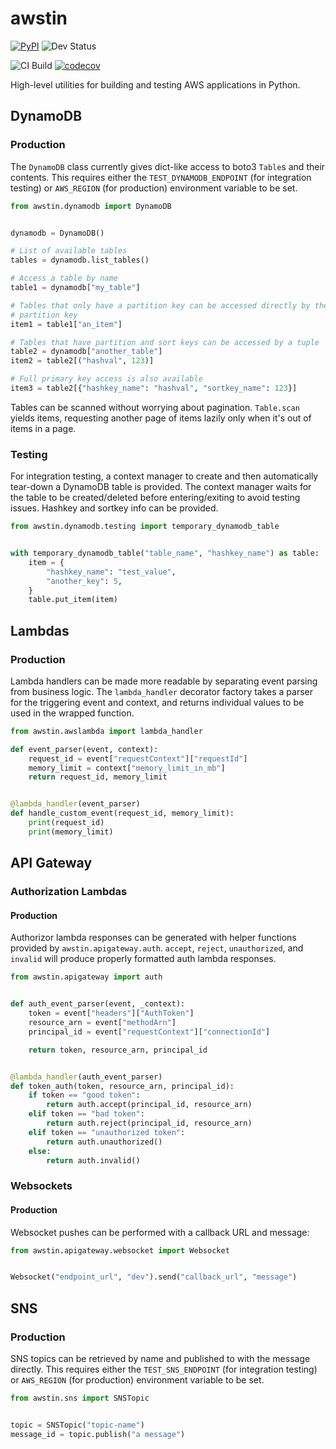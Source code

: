 # awstin

[![PyPI](https://img.shields.io/pypi/v/awstin)](https://pypi.org/project/awstin/) ![Dev Status](https://img.shields.io/pypi/status/awstin)

![CI Build](https://github.com/k2bd/awstin/workflows/CI/badge.svg) [![codecov](https://codecov.io/gh/k2bd/awstin/branch/master/graph/badge.svg)](https://codecov.io/gh/k2bd/awstin)

High-level utilities for building and testing AWS applications in Python.


## DynamoDB

### Production

The `DynamoDB` class currently gives dict-like access to boto3 `Table`s and their contents.
This requires either the `TEST_DYNAMODB_ENDPOINT` (for integration testing) or `AWS_REGION` (for production) environment variable to be set.

```python
from awstin.dynamodb import DynamoDB


dynamodb = DynamoDB()

# List of available tables
tables = dynamodb.list_tables()

# Access a table by name
table1 = dynamodb["my_table"]

# Tables that only have a partition key can be accessed directly by their
# partition key
item1 = table1["an_item"]

# Tables that have partition and sort keys can be accessed by a tuple
table2 = dynamodb["another_table"]
item2 = table2[("hashval", 123)]

# Full primary key access is also available
item3 = table2[{"hashkey_name": "hashval", "sortkey_name": 123}]
```

Tables can be scanned without worrying about pagination. `Table.scan` yields items, requesting another page of items lazily only when it's out of items in a page.


### Testing

For integration testing, a context manager to create and then automatically tear-down a DynamoDB table is provided.
The context manager waits for the table to be created/deleted before entering/exiting to avoid testing issues.
Hashkey and sortkey info can be provided.

```python
from awstin.dynamodb.testing import temporary_dynamodb_table


with temporary_dynamodb_table("table_name", "hashkey_name") as table:
    item = {
        "hashkey_name": "test_value",
        "another_key": 5,
    }
    table.put_item(item)
```


## Lambdas

### Production

Lambda handlers can be made more readable by separating event parsing from business logic.
The `lambda_handler` decorator factory takes a parser for the triggering event and context, and returns individual values to be used in the wrapped function.
```python
from awstin.awslambda import lambda_handler

def event_parser(event, context):
    request_id = event["requestContext"]["requestId"]
    memory_limit = context["memory_limit_in_mb"]
    return request_id, memory_limit


@lambda_handler(event_parser)
def handle_custom_event(request_id, memory_limit):
    print(request_id)
    print(memory_limit)
```


## API Gateway

### Authorization Lambdas

#### Production

Authorizor lambda responses can be generated with helper functions provided by `awstin.apigateway.auth`. `accept`, `reject`, `unauthorized`, and `invalid` will produce properly formatted auth lambda responses.

```python
from awstin.apigateway import auth


def auth_event_parser(event, _context):
    token = event["headers"]["AuthToken"]
    resource_arn = event["methodArn"]
    principal_id = event["requestContext"]["connectionId"]

    return token, resource_arn, principal_id


@lambda_handler(auth_event_parser)
def token_auth(token, resource_arn, principal_id):
    if token == "good token":
        return auth.accept(principal_id, resource_arn)
    elif token == "bad token":
        return auth.reject(principal_id, resource_arn)
    elif token == "unauthorized token":
        return auth.unauthorized()
    else:
        return auth.invalid()
```

### Websockets

#### Production

Websocket pushes can be performed with a callback URL and message:

```python
from awstin.apigateway.websocket import Websocket


Websocket("endpoint_url", "dev").send("callback_url", "message")
```


## SNS

### Production

SNS topics can be retrieved by name and published to with the message directly.
This requires either the `TEST_SNS_ENDPOINT` (for integration testing) or `AWS_REGION` (for production) environment variable to be set.

```python
from awstin.sns import SNSTopic


topic = SNSTopic("topic-name")
message_id = topic.publish("a message")
```
